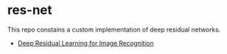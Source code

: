 # res-net
This repo constains a custom implementation of deep residual networks.

- [Deep Residual Learning for Image Recognition](https://arxiv.org/abs/1512.03385)